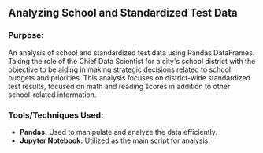 ## Analyzing School and Standardized Test Data

### __Purpose:__
An analysis of school and standardized test data using Pandas DataFrames. Taking the role of the Chief Data Scientist for a city's school district with the objective to be aiding in making strategic decisions related to school budgets and priorities. This analysis focuses on district-wide standardized test results, focused on math and reading scores in addition to other school-related information.

### __Tools/Techniques Used:__
- __Pandas:__ Used to manipulate and analyze the data efficiently.
- __Jupyter Notebook:__ Utilized as the main script for analysis.